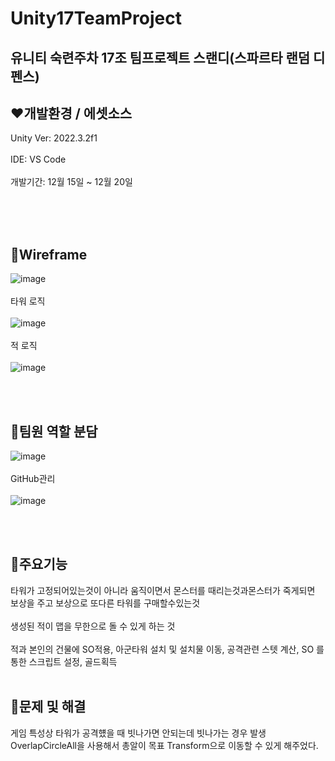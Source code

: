 # Unity17TeamProject
 ## 유니티 숙련주차 17조 팀프로젝트 스랜디(스파르타 랜덤 디펜스)

 ## ❤️개발환경 / 에셋소스
Unity Ver: 2022.3.2f1<br/><br/>
IDE: VS Code<br/><br/>
개발기간: 12월 15일 ~ 12월 20일<br/><br/>

<br/><br/>
## 🧡Wireframe
![image](https://github.com/Leejungsuk96/Unity17TeamProject/assets/114940193/92651874-950d-48a4-9d6f-0b3e6aee97fb)
<br/><br/>
타워 로직<br/><br/>
![image](https://github.com/Leejungsuk96/Unity17TeamProject/assets/114940193/b26d94f9-7409-4b15-981c-e77cf7be86f7)
<br/><br/>
적 로직<br/><br/>
![image](https://github.com/Leejungsuk96/Unity17TeamProject/assets/114940193/d1e6a50a-1e69-4d69-8027-1fec206f26d8)


<br/><br/>
## 💚팀원 역할 분담
![image](https://github.com/Leejungsuk96/Unity17TeamProject/assets/114940193/e407d35c-0262-4a29-b033-db3e64f71ff9)
<br/><br/>
GitHub관리<br/><br/>
![image](https://github.com/Leejungsuk96/Unity17TeamProject/assets/114940193/b2c995df-e482-4de2-9860-c7cf6bc488b6)


<br/><br/>
## 💙주요기능
타워가 고정되어있는것이 아니라 움직이면서 몬스터를 때리는것과몬스터가 죽게되면 보상을 주고 보상으로 또다른 타워를 구매할수있는것<br/><br/>
생성된 적이 맵을 무한으로 돌 수 있게 하는 것<br/><br/>
적과 본인의 건물에 SO적용, 아군타워 설치 및 설치물 이동,  공격관련 스텟 계산,  SO 를 통한 스크립트 설정, 골드획득<br/><br/>


## 💜문제 및 해결
게임 특성상 타워가 공격헀을 때 빗나가면 안되는데 빗나가는 경우 발생 OverlapCircleAll을 사용해서 총알이 목표 Transform으로 이동할 수 있게 해주었다.<br/><br/>
